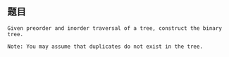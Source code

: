 ## 题目
    Given preorder and inorder traversal of a tree, construct the binary tree.

    Note: You may assume that duplicates do not exist in the tree.
